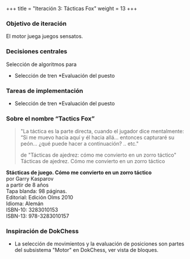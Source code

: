 +++
title = "Iteración 3: Tácticas Fox"
weight = 13
+++

### Objetivo de iteración
El motor juega juegos sensatos.

### Decisiones centrales
Selección de algoritmos para

* Selección de tren
*Evaluación del puesto

### Tareas de implementación
* Selección de tren
*Evaluación del puesto

### Sobre el nombre “Tactics Fox”

> "La táctica es la parte directa, cuando el jugador dice mentalmente: “Si me muevo hacia aquí y él hacia allá... entonces capturaré su peón... ¿qué puede hacer a continuación? .. etc."
>
> de "Tácticas de ajedrez: cómo me convierto en un zorro táctico"
 Tácticas de ajedrez. Cómo me convierto en un zorro táctico

**Stácticas de juego. Cómo me convierto en un zorro táctico**  
por Garry Kasparov  
a partir de 8 años  
Tapa blanda: 98 páginas.  
Editorial: Edición Olms 2010  
Idioma: Alemán  
ISBN-10: 3283010153  
ISBN-13: 978-3283010157

### Inspiración de DokChess

* La selección de movimientos y la evaluación de posiciones son partes del subsistema "Motor" en DokChess, ver vista de bloques.
